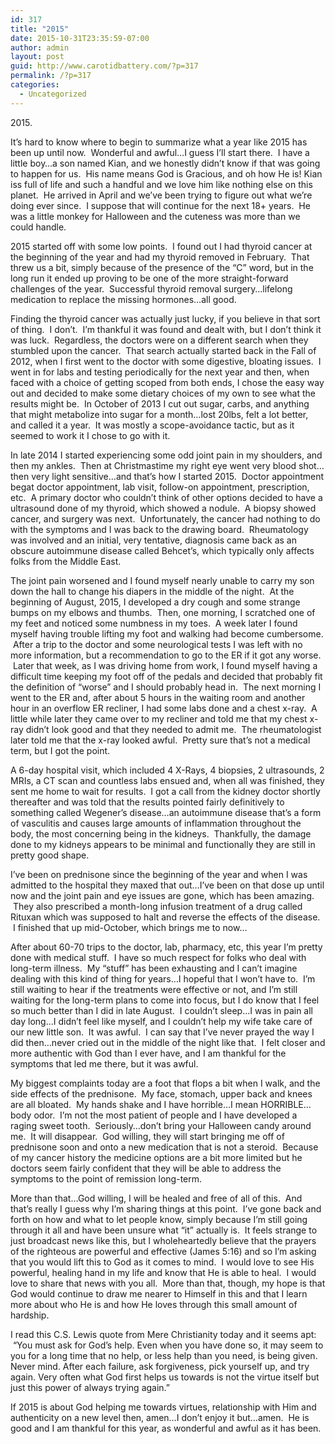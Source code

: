 ```yaml
---
id: 317
title: "2015"
date: 2015-10-31T23:35:59-07:00
author: admin
layout: post
guid: http://www.carotidbattery.com/?p=317
permalink: /?p=317
categories:
  - Uncategorized
---
```

<span style="font-weight: 400;">2015.</span>

<span style="font-weight: 400;">It’s hard to know where to begin to summarize what a year like 2015 has been up until now.  Wonderful and awful&#8230;I guess I’ll start there.  I have a little boy&#8230;a son named Kian, and we honestly didn’t know if that was going to happen for us.  His name means God is Gracious, and oh how He is! Kian iss full of life and such a handful and we love him like nothing else on this planet.  He arrived in April and we’ve been trying to figure out what we’re doing ever since.  I suppose that will continue for the next 18+ years.  He was a little monkey for Halloween and the cuteness was more than we could handle.</span>

<span style="font-weight: 400;">2015 started off with some low points.  I found out I had thyroid cancer at the beginning of the year and had my thyroid removed in February.  That threw us a bit, simply because of the presence of the “C” word, but in the long run it ended up proving to be one of the more straight-forward challenges of the year.  Successful thyroid removal surgery&#8230;lifelong medication to replace the missing hormones&#8230;all good.</span>

<span style="font-weight: 400;">Finding the thyroid cancer was actually just lucky, if you believe in that sort of thing.  I don’t.  I’m thankful it was found and dealt with, but I don’t think it was luck.  Regardless, the doctors were on a different search when they stumbled upon the cancer.  That search actually started back in the Fall of 2012, when I first went to the doctor with some digestive, bloating issues.  I went in for labs and testing periodically for the next year and then, when faced with a choice of getting scoped from both ends, I chose the easy way out and decided to make some dietary choices of my own to see what the results might be.  In October of 2013 I cut out sugar, carbs, and anything that might metabolize into sugar for a month&#8230;lost 20lbs, felt a lot better, and called it a year.  It was mostly a scope-avoidance tactic, but as it seemed to work it I chose to go with it.</span>

<span style="font-weight: 400;">In late 2014 I started experiencing some odd joint pain in my shoulders, and then my ankles.  Then at Christmastime my right eye went very blood shot&#8230;then very light sensitive&#8230;and that’s how I started 2015.  Doctor appointment begat doctor appointment, lab visit, follow-on appointment, prescription, etc.  A primary doctor who couldn’t think of other options decided to have a ultrasound done of my thyroid, which showed a nodule.  A biopsy showed cancer, and surgery was next.  Unfortunately, the cancer had nothing to do with the symptoms and I was back to the drawing board.  Rheumatology was involved and an initial, very tentative, diagnosis came back as an obscure autoimmune disease called Behcet’s, which typically only affects folks from the Middle East.  </span>

<span style="font-weight: 400;">The joint pain worsened and I found myself nearly unable to carry my son down the hall to change his diapers in the middle of the night.  At the beginning of August, 2015, I developed a dry cough and some strange bumps on my elbows and thumbs.  Then, one morning, I scratched one of my feet and noticed some numbness in my toes.  A week later I found myself having trouble lifting my foot and walking had become cumbersome.  After a trip to the doctor and some neurological tests I was left with no more information, but a recommendation to go to the ER if it got any worse.  Later that week, as I was driving home from work, I found myself having a difficult time keeping my foot off of the pedals and decided that probably fit the definition of “worse” and I should probably head in.  The next morning I went to the ER and, after about 5 hours in the waiting room and another hour in an overflow ER recliner, I had some labs done and a chest x-ray.  A little while later they came over to my recliner and told me that my chest x-ray didn’t look good and that they needed to admit me.  The rheumatologist later told me that the x-ray looked awful.  Pretty sure that’s not a medical term, but I got the point.</span>

<span style="font-weight: 400;">A 6-day hospital visit, which included </span><span style="font-weight: 400;">4 X-Rays, 4 </span><span style="font-weight: 400;">biopsies</span><span style="font-weight: 400;">, 2 ultrasounds, 2 MRIs, a CT scan and countless labs ensued and, when all was finished, they sent me home to wait for results.  I got a call from the kidney doctor shortly thereafter and was told that the results pointed fairly definitively to something called Wegener’s disease&#8230;an autoimmune disease that’s a form of vasculitis and causes large amounts of inflammation throughout the body, the most concerning being in the kidneys.  Thankfully, the damage done to my kidneys appears to be minimal and functionally they are still in pretty good shape.</span>

<span style="font-weight: 400;">I’ve been on prednisone since the beginning of the year and when I was admitted to the hospital they maxed that out&#8230;I’ve been on that dose up until now and the joint pain and eye issues are gone, which has been amazing.  They also prescribed a month-long infusion treatment of a drug called Rituxan which was supposed to halt and reverse the effects of the disease.  I finished that up mid-October, which brings me to now…</span>

<span style="font-weight: 400;">After about 60-70 trips to the doctor, lab, pharmacy, etc, this year I’m pretty done with medical stuff.  I have so much respect for folks who deal with long-term illness.  My “stuff” has been exhausting and I can’t imagine dealing with this kind of thing for years&#8230;I hopeful that I won’t have to.  I’m still waiting to hear if the treatments were effective or not, and I’m still waiting for the long-term plans to come into focus, but I do know that I feel so much better than I did in late August.  I couldn’t sleep&#8230;I was in pain all day long&#8230;I didn’t feel like myself, and I couldn’t help my wife take care of our new little son.  It was awful.  I can say that I’ve never prayed the way I did then&#8230;never cried out in the middle of the night like that.  I felt closer and more authentic with God than I ever have, and I am thankful for the symptoms that led me there, but it was awful.</span>

<span style="font-weight: 400;">My biggest complaints today are a foot that flops a bit when I walk, and the side effects of the prednisone.  My face, stomach, upper back and knees are all bloated.  My hands shake and I have horrible&#8230;I mean HORRIBLE&#8230;body odor.  I’m not the most patient of people and I have developed a raging sweet tooth.  Seriously&#8230;don’t bring your Halloween candy around me.  It will disappear.  God willing, they will start bringing me off of prednisone soon and onto a new medication that is not a steroid.  Because of my cancer history the medicine options are a bit more limited but he doctors seem fairly confident that they will be able to address the symptoms to the point of remission long-term.</span>

<span style="font-weight: 400;">More than that&#8230;God willing, I will be healed and free of all of this.  And that’s really I guess why I’m sharing things at this point.  I’ve gone back and forth on how and what to let people know, simply because I’m still going through it all and have been unsure what “it” actually is.  It feels strange to just broadcast news like this, but I wholeheartedly believe that the prayers of the righteous are powerful and effective (James 5:16) and so I’m asking that you would lift this to God as it comes to mind.  I would love to see His powerful, healing hand in my life and know that He is able to heal.  I would love to share that news with you all.  More than that, though, my hope is that God would continue to draw me nearer to Himself in this and that I learn more about who He is and how He loves through this small amount of hardship.  </span>

<span style="font-weight: 400;">I read this C.S. Lewis quote from Mere Christianity today and it seems apt:  “You must ask for God&#8217;s help. Even when you have done so, it may seem to you for a long time that no help, or less help than you need, is being given. Never mind. After each failure, ask forgiveness, pick yourself up, and try again. Very often what God first helps us towards is not the virtue itself but just this power of always trying again.”  </span>

<span style="font-weight: 400;">If 2015 is about God helping me towards virtues, relationship with Him and authenticity on a new level then, amen&#8230;I don’t enjoy it but&#8230;amen.  He is good and I am thankful for this year, as wonderful and awful as it has been.</span>